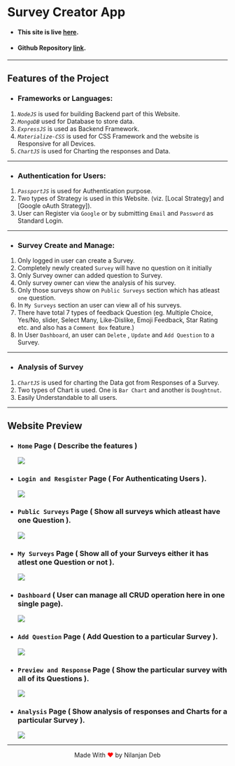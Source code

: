 # Survey Creator App
* #### This site is live [here](https://poll-node.herokuapp.com/).
* #### Github Repository [link](https://github.com/nil1729/poll-app).

---
## Features of the Project 

* ### Frameworks or Languages:
1. *`NodeJS`* is used for building Backend part of this Website.
2. *`MongoDB`* used for Database to store data.
3. *`ExpressJS`*  is used as Backend Framework.
4. *`Materialize-CSS`* is used for CSS Framework and the website is Responsive for all Devices.
5. *`ChartJS`* is used for Charting the responses and Data.

---

* ### Authentication for Users:
1. *`PassportJS`* is used for Authentication purpose.
2. Two types of Strategy is used in this Website. (viz. [Local Strategy] and [Google oAuth Strategy]).
3. User can Register via `Google` or by submitting `Email` and `Password` as Standard Login.


----

* ### Survey Create and Manage:
1. Only logged in user can create a Survey.
2. Completely newly created `Survey` will have no question on it initially
3. Only Survey owner can added question to Survey.
4. Only survey owner can view the analysis of his survey.
5. Only those surveys show on `Public Surveys` section which has atleast `one` question.
6. In `My Surveys` section an user can view all of his surveys.
7. There have total 7 types of feedback Question (eg. Multiple Choice, Yes/No, slider, Select Many, Like-Dislike, Emoji Feedback, Star Rating etc. and also has a `Comment Box` feature.)
8. In User `Dashboard`, an user can `Delete` , `Update` and `Add Question` to a Survey.


---

* ### Analysis of Survey
1. *`ChartJS`* is used for charting the Data got from Responses of a Survey.
2. Two types of Chart is used. One is `Bar Chart` and another is `Doughtnut`.
3. Easily Understandable to all users.

---
## Website Preview
* ### `Home` Page ( Describe the features )
    <img src="./preview/home.png" >
* ### `Login and Resgister` Page ( For Authenticating Users ).
    <img src="./preview/login.png" >
* ### `Public Surveys` Page ( Show all surveys which atleast have one Question ).
    <img src="./preview/public.png" >
* ### `My Surveys` Page ( Show all of your Surveys either it has atlest one Question or not ).
    <img src="./preview/my-survey.png" >
* ### `Dashboard` ( User can manage all CRUD operation here in one single page).
    <img src="./preview/dashboard.png" >
* ### `Add Question` Page ( Add Question to a particular Survey ).
    <img src="./preview/question.png" >
* ### `Preview and Response` Page ( Show the particular survey with all of its Questions ).
    <img src="./preview/preview.png" >
* ### `Analysis` Page ( Show analysis of responses and Charts for a particular Survey ).
    <img src="./preview/analyze.png" >

---

<p style="text-align: center;">Made With<span style="color: red;"> &#10084; </span>by Nilanjan Deb</p>